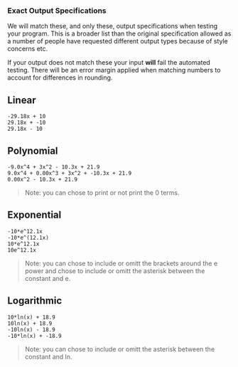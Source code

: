 ### Exact Output Specifications

We will match these, and only these, output specifications when testing your program. This is a broader list than the original specification allowed as a number of people have requested different output types because of style concerns etc.

If your output does not match these your input **will** fail
the automated testing. There will be an error margin applied when matching numbers to account for differences in rounding.

## Linear
```
-29.18x + 10
29.18x + -10
29.18x - 10
```

## Polynomial
```
-9.0x^4 + 3x^2 - 10.3x + 21.9
9.0x^4 + 0.00x^3 + 3x^2 + -10.3x + 21.9
0.00x^2 - 10.3x + 21.9
```
> Note: you can chose to print or not print the 0 terms.

## Exponential
```
-10*e^12.1x
-10*e^(12.1x)
10*e^12.1x
10e^12.1x
```

> Note: you can chose to include or omitt the brackets around the e power and chose to include or omitt the asterisk between the constant and e.

## Logarithmic
```
10*ln(x) + 18.9
10ln(x) + 18.9
-10ln(x) - 18.9
-10*ln(x) + -18.9
```

> Note: you can chose to include or omitt the asterisk between the constant and ln.
